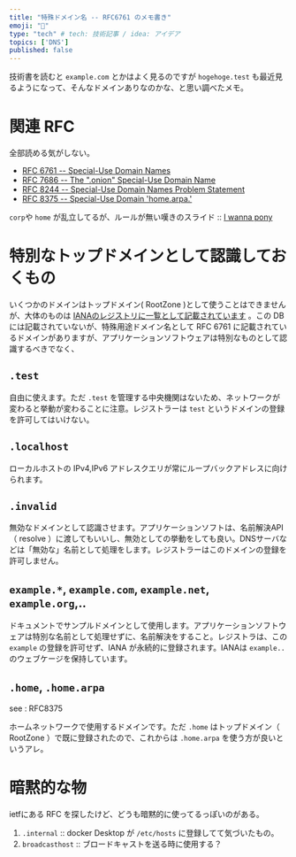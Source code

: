 ```yaml
---
title: "特殊ドメイン名 -- RFC6761 のメモ書き"
emoji: "📘"
type: "tech" # tech: 技術記事 / idea: アイデア
topics: ['DNS']
published: false
---
```



技術書を読むと `example.com` とかはよく見るのですが `hogehoge.test` も最近見るようになって、そんなドメインありなのかな、と思い調べたメモ。

# 関連 RFC

全部読める気がしない。

- [RFC 6761 -- Special-Use Domain Names](https://datatracker.ietf.org/doc/html/rfc6761)
- [RFC 7686 -- The ".onion" Special-Use Domain Name](https://datatracker.ietf.org/doc/rfc7686/)
- [RFC 8244 -- Special-Use Domain Names Problem Statement](https://datatracker.ietf.org/doc/rfc8244/)
- [RFC 8375 -- Special-Use Domain 'home.arpa.'](https://datatracker.ietf.org/doc/rfc8375/)


`corp`や `home` が乱立してるが、ルールが無い嘆きのスライド :: [I wanna pony](https://datatracker.ietf.org/meeting/100/materials/slides-100-dnsop-sessa-draft-wkumari-dnsop-internal-00)

# 特別なトップドメインとして認識しておくもの

いくつかのドメインはトップドメイン( RootZone )として使うことはできませんが、大体のものは [IANAのレジストリに一覧として記載されています](https://www.iana.org/domains/root/db) 。この DB には記載されていないが、特殊用途ドメイン名として RFC 6761 に記載されているドメインがありますが、アプリケーションソフトウェアは特別なものとして認識するべきでなく、

## `.test`

自由に使えます。ただ `.test` を管理する中央機関はないため、ネットワークが変わると挙動が変わることに注意。レジストラーは `test` というドメインの登録を許可してはいけない。


## `.localhost`

ローカルホストの IPv4,IPv6 アドレスクエリが常にループバックアドレスに向けられます。


## `.invalid`

無効なドメインとして認識させます。アプリケーションソフトは、名前解決API（ resolve ）に渡してもいいし、無効としての挙動をしても良い。DNSサーバなどは「無効な」名前として処理をします。レジストラーはこのドメインの登録を許可しません。


## `example.*`, `example.com`, `example.net`, `example.org`,..

ドキュメントでサンプルドメインとして使用します。アプリケーションソフトウェアは特別な名前として処理せずに、名前解決をすること。レジストラは、この `example` の登録を許可せず、IANA が永続的に登録されます。IANAは `example..` のウェブケージを保持しています。

## `.home`, `.home.arpa`

see : RFC8375

ホームネットワークで使用するドメインです。ただ `.home` はトップドメイン（ RootZone ）で既に登録されたので、これからは `.home.arpa` を使う方が良いというアレ。


# 暗黙的な物

ietfにある RFC を探したけど、どうも暗黙的に使ってるっぽいのがある。

1. `.internal` :: docker Desktop が `/etc/hosts` に登録してて気づいたもの。
2. `broadcasthost` :: ブロードキャストを送る時に使用する？

